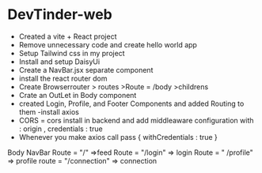 # DevTinder-web

- Created a vite + React project
- Remove unnecessary code  and  create hello  world app 
- Setup Tailwind css in my project
- Install and setup DaisyUi 
- Create a NavBar.jsx separate component 
- install the react router dom 
- Create Browserrouter > routes >Route = /body >childrens
- Crate an OutLet in Body component
- created Login, Profile, and Footer Components and added Routing to them 
-install axios 
- CORS =  cors install in backend and add middleaware  configuration with : origin , credentials : true
- Whenever you make  axios call pass { withCredentials : true } 










Body 
     NavBar
     Route = "/" =>feed 
     Route = "/login" => login
     Route = " /profile" => profile
     route = "/connection" => connection